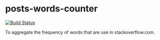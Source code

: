 posts-words-counter
================================

[![Build Status](https://circleci.com/gh/fitzr/posts-words-counter.svg?style=shield)](https://circleci.com/gh/fitzr/posts-words-counter)

To aggregate the frequency of words that are use in stackoverflow.com.

